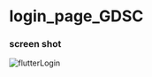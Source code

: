 # login_page_GDSC
### screen shot
![flutterLogin](https://user-images.githubusercontent.com/114565866/226167111-1c1eb652-f6d7-431d-8b7f-ed3bec082dd5.png)
